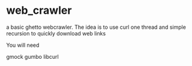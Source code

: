 # web_crawler
a basic ghetto webcrawler. The idea is to use curl one thread and simple recursion to quickly download web links

You will need

gmock
gumbo
libcurl
